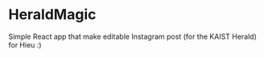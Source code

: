 # HeraldMagic
Simple React app that make editable Instagram post (for the KAIST Herald) for Hieu :)
